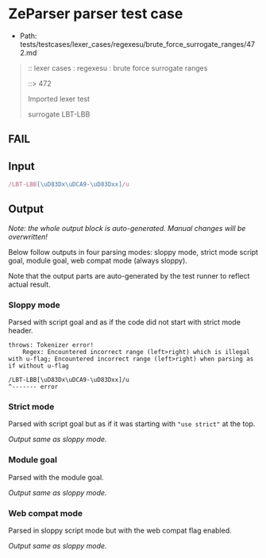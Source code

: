 # ZeParser parser test case

- Path: tests/testcases/lexer_cases/regexesu/brute_force_surrogate_ranges/472.md

> :: lexer cases : regexesu : brute force surrogate ranges
>
> ::> 472
>
> Imported lexer test
>
> surrogate LBT-LBB

## FAIL

## Input

`````js
/LBT-LBB[\uD83Dx\uDCA9-\uD83Dxx]/u
`````

## Output

_Note: the whole output block is auto-generated. Manual changes will be overwritten!_

Below follow outputs in four parsing modes: sloppy mode, strict mode script goal, module goal, web compat mode (always sloppy).

Note that the output parts are auto-generated by the test runner to reflect actual result.

### Sloppy mode

Parsed with script goal and as if the code did not start with strict mode header.

`````
throws: Tokenizer error!
    Regex: Encountered incorrect range (left>right) which is illegal with u-flag; Encountered incorrect range (left>right) when parsing as if without u-flag

/LBT-LBB[\uD83Dx\uDCA9-\uD83Dxx]/u
^------- error
`````

### Strict mode

Parsed with script goal but as if it was starting with `"use strict"` at the top.

_Output same as sloppy mode._

### Module goal

Parsed with the module goal.

_Output same as sloppy mode._

### Web compat mode

Parsed in sloppy script mode but with the web compat flag enabled.

_Output same as sloppy mode._
